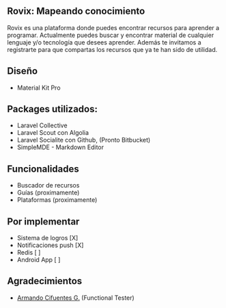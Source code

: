 ## Rovix: Mapeando conocimiento
Rovix es una plataforma donde puedes encontrar recursos para aprender a programar.
Actualmente puedes buscar y encontrar material de cualquier lenguaje y/o tecnología
que desees aprender. Además te invitamos a registrarte para que compartas los recursos
que ya te han sido de utilidad.

**Diseño**
-
- Material Kit Pro

**Packages utilizados:**
-
- Laravel Collective
- Laravel Scout con Algolia
- Laravel Socialite con Github, (Pronto Bitbucket)
- SimpleMDE - Markdown Editor

**Funcionalidades**
-
- Buscador de recursos
- Guías (proximamente)
- Plataformas (proximamente)


**Por implementar**
-
- Sistema de logros [X]
- Notificaciones push [X]
- Redis [ ]
- Android App  [ ]

**Agradecimientos**
-
* [Armando Cifuentes G.](https://github.com/ArCiGo) (Functional Tester)
